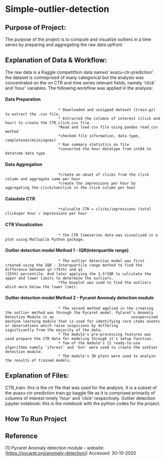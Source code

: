 # Simple-outlier-detection

## Purpose of Project: 
The purpose of the project is to compute and visualize outliers in a time series by preparing and aggregating the raw data upfront. 

## Explanation of Data & Workflow:
The raw data is a Kaggle competittion data named 'avazu-ctr-prediction'. the dataset is commprised of many categorical but the analysis was concentrated on the on CTR and time series relevant fields, namely 'click' and 'hour' variables. The following workflow was applied in the analysis:
####         Data Preparation
                            * Downloaded and unzipped dataset (train.gz) to extract the .csv file.
                            * Extracted the columns of interest (click and hour) to create the CTR_click.csv file.
                            *Read and load csv file using pandas read_csv method
                            *checked file information, data type, completenes(missingnes)
                            * Ran summary statistics on file
                            *converted the hour datatype from int64 to datatime data type
####       Data Aggregation 
                            *create an ubset of clicks from the click column and aggregate same per hour
                            *create the impressions per hour by aggregating the click/nonclick in the click column per hour
####       Calaulate CTR
                            *calcualte CTR = clicks/impressions (total clicksper hour / impressions per hour
####       CTR Visualization
                            * the CTR timeseries data was visualized in a plot using Matloplib Python package. 
                            
####       Outlier detection model Method 1 - IQR(interquartile range)
                            * The outlier detection model was first created using the IQR - Interquartile range method to find the difference between q3 (75th) and q1                                 (25th) percentile. And later applying the 1.5*IQR to calculate the upper and lower limits to determine the outliers. 
                            *The boxplot was used to find the outliers which were below the lower limit. 
####       Outlier detection model Method 2 - Pycaret Anomaly detection module
                            * The second method applied in the creating the outlier method was through the Pycaret model. PyCaret’s Anomaly Detection Module is an                                   unsupervised machine learning module that is used for identifying rare items events or observations which raise suspicions by differing                                 significantly from the majority of the data. 
                            * The module's pre-processing features was used prepare the CTR data for modeling through it's setup function. 
                            * Tow of the module's 12 ready-to-use algorithms namely 'iforest' and 'knn' were used to create the outkier detection module.
                            * The module's 3D plots were used to analyze the results of trained models.


## Explanation of Files:
CTR_train: this is the ctr file that was used for the analysis. It is a subset of the avazu-ctr-prediction train.gz kaggle file as it is comprised primarily of columns of interest nmely 'hour' and 'click' respectively.
Outlier detection jupyter notebook: this is the notebook with the python codes for the project.

## How To Run Project



## Reference
[1] Pycaret Anomaly detection module - website: (https://pycaret.org/anomaly-detection/)
 Accessed: 30-10-2020
